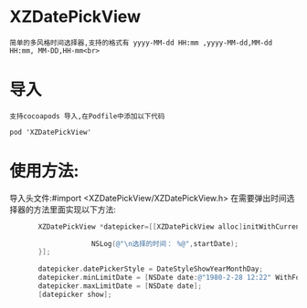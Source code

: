 # XZDatePickView
    简单的多风格时间选择器,支持的格式有 yyyy-MM-dd HH:mm ,yyyy-MM-dd,MM-dd HH:mm, MM-DD,HH-mm<br>
    
# 导入
    支持cocoapods 导入,在Podfile中添加以下代码
  ```
  pod 'XZDatePickView'
  ```
# 使用方法:
  导入头文件:#import <XZDatePickView/XZDatePickView.h>
  在需要弹出时间选择器的方法里面实现以下方法:
  ``` Objective-C
         XZDatePickView *datepicker=[[XZDatePickView alloc]initWithCurrentDate:[NSDate date] CompleteBlock:^(NSDate *startDate) {
        
                      NSLog(@"\n选择的时间： %@",startDate);
         }];
         
         datepicker.datePickerStyle = DateStyleShowYearMonthDay;
         datepicker.minLimitDate = [NSDate date:@"1980-2-28 12:22" WithFormat:@"yyyy-MM-dd HH:mm"];
         datepicker.maxLimitDate = [NSDate date];
         [datepicker show];
```

  
  
  

